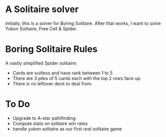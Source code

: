 # A Solitaire solver
Initially, this is a solver for Boring Solitaire.
After that works, I want to solve Yukon Solitaire, Free Cell & Spider.

# Boring Solitaire Rules
A vastly simplified Spider solitaire:
  - Cards are suitless and have rank between 1 to 5
  - There are 3 piles of 5 cards each with the top 2 rows face up.
  - There is no leftover deck to deal from.

# To Do
- Upgrade to A-star pathfinding
- Compute stats on solitaire win rates
- handle yukon solitaire as our first _real_ solitaire game
